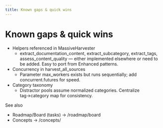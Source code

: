 ```yaml
---
title: Known gaps & quick wins
---
```


# Known gaps & quick wins

- Helpers referenced in MassiveHarvester
  - extract_documentation_content, extract_subcategory, extract_tags, assess_content_quality — either implemented elsewhere or need to be added. Easy to port from Enhanced patterns.
- Concurrency in harvest_all_sources
  - Parameter max_workers exists but runs sequentially; add concurrent.futures for speed.
- Category taxonomy
  - Distractor pools assume normalized categories. Centralize tag→category map for consistency.

See also
- Roadmap/Board (tasks) → /roadmap/board
- Concepts → /concepts/

